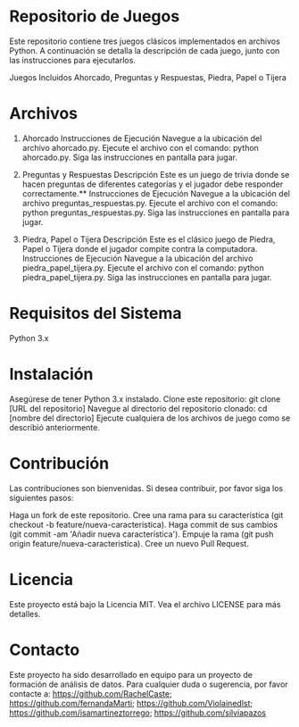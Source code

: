 # Repositorio de Juegos
Este repositorio contiene tres juegos clásicos implementados en archivos Python. A continuación se detalla la descripción de cada juego, junto con las instrucciones para ejecutarlos.

Juegos Incluidos
Ahorcado,
Preguntas y Respuestas,
Piedra, Papel o Tijera

# Archivos
1. Ahorcado
Instrucciones de Ejecución
Navegue a la ubicación del archivo ahorcado.py.
Ejecute el archivo con el comando: python ahorcado.py.
Siga las instrucciones en pantalla para jugar.

2. Preguntas y Respuestas
Descripción
Este es un juego de trivia donde se hacen preguntas de diferentes categorías y el jugador debe responder correctamente.**
Instrucciones de Ejecución
Navegue a la ubicación del archivo preguntas_respuestas.py.
Ejecute el archivo con el comando: python preguntas_respuestas.py.
Siga las instrucciones en pantalla para jugar.

3. Piedra, Papel o Tijera
Descripción
Este es el clásico juego de Piedra, Papel o Tijera donde el jugador compite contra la computadora.
Instrucciones de Ejecución
Navegue a la ubicación del archivo piedra_papel_tijera.py.
Ejecute el archivo con el comando: python piedra_papel_tijera.py.
Siga las instrucciones en pantalla para jugar.

# Requisitos del Sistema
Python 3.x

# Instalación
Asegúrese de tener Python 3.x instalado.
Clone este repositorio: git clone [URL del repositorio]
Navegue al directorio del repositorio clonado: cd [nombre del directorio]
Ejecute cualquiera de los archivos de juego como se describió anteriormente.

# Contribución
Las contribuciones son bienvenidas. Si desea contribuir, por favor siga los siguientes pasos:

Haga un fork de este repositorio.
Cree una rama para su característica (git checkout -b feature/nueva-caracteristica).
Haga commit de sus cambios (git commit -am 'Añadir nueva característica').
Empuje la rama (git push origin feature/nueva-caracteristica).
Cree un nuevo Pull Request.

# Licencia
Este proyecto está bajo la Licencia MIT. Vea el archivo LICENSE para más detalles.

# Contacto
Este proyecto ha sido desarrollado en equipo para un proyecto de formación de análisis de datos.
Para cualquier duda o sugerencia, por favor contacte a: https://github.com/RachelCaste; https://github.com/fernandaMarti; https://github.com/Violainedlst; https://github.com/isamartineztorrego; https://github.com/silviapazos


